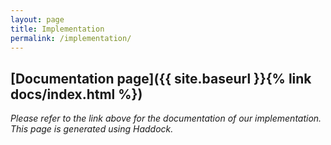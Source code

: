 ```yaml
---
layout: page
title: Implementation
permalink: /implementation/
---
```


## [Documentation page]({{ site.baseurl }}{% link docs/index.html %})

_Please refer to the link above for the documentation of our implementation. This page is generated using Haddock._